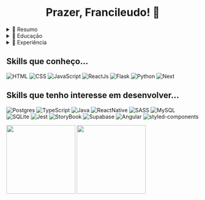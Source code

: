 <h1 align='center'> Prazer, Francileudo! 👋 </h1>

<details>
  <summary>📃 Resumo</summary>
 
 ## Sobre mim
 
 <p>
 Atualmente sou estudante de graduação em Ciência da Computação pela Universidade Estadual da Paraíba, onde aproveito para desenvolver minhas soft skills, como trabalho em equipe, por exemplo. No momento, aprofundando conhecimentos em JavaScript, NextJS, Python, HTML e CSS.
 </p>

Hard Skills: HTML, CSS, JavaScript, Git, Github, NextJs, Python

Soft Skills: Estudo Contínuo, Colaboração, Capacidade de Organização
</details>

<details>
  <summary>📃 Educação</summary>
  
 ## Educação
 
 - Programa ONE, turma 3 | Julho 2022 - Janeiro 2023
  
  <p>Participante da turma 3 do Programa ONE da Oracle em parceria com a Alura, no qual desenvolvi o HTMl, CSS, JavaScript e começei a conhecer o Java, SQL e MySQL durante os meses do programa.</p>
  
 - Universidade Estadual da Paraíba | Julho 2021 - o momento
  
  <p>Cursando Bacharelado em Ciência da Computação pela Universidade Estadual da Paraíba</p>
  
</details>

<details>
  <summary>📃 Experiência</summary>
 
 ## Experiência
 
- Desenvolvedor Frontend no Projeto Sebastianas | Agosto 2022 - Dezembro 2022

 <p>Responsável por atuar junto com as demais equipes do projeto no desenvolvimento de um site funcional, utilizando tecnologias como o NextJs, Chakra Ui, TypeScript, entre outros. construção do site contribui para uma melhor visibilidade do projeto tanto para os envolvidos quanto para potenciais parceiros.
 </p>
 
 - Instrutor de Programação voluntário, Python | Setembro de 2022 - Dezembro 2022
 
 <p>Atuei, juntamente com os demais professores da matéria, no ensino de programação em python, por meio de elaboração de conteúdos e ministração de aulas semanais. </p>
 
 <br />
 
 <div align='center'>

<a href="https://www.linkedin.com/in/francileudo-oliveira/"><img src="https://img.shields.io/badge/LinkedIn-0077B5?style=for-the-badge&logo=linkedin&logoColor=white" alt="my linkedin"></a>
<a href="mailto:sfrancileudo1@gmail.com"><img src="https://img.shields.io/badge/Gmail-D14836?style=for-the-badge&logo=gmail&logoColor=white" alt="My E-mail"></a>
<a href="https://www.instagram.com/francileudosoliveira/"><img src="https://img.shields.io/badge/Instagram-E4405F?style=for-the-badge&logo=instagram&logoColor=white" alt="My Instagram"></a>

</div>

</details>

<h2> Skills que conheço... </h2>

<div>

 ![HTML](https://img.shields.io/badge/HTML5-E34F26?style=for-the-badge&logo=html5&logoColor=white)
 ![CSS](https://img.shields.io/badge/CSS3-1572B6?style=for-the-badge&logo=css3&logoColor=white)
 ![JavaScript](https://img.shields.io/badge/JavaScript-F7DF1E?style=for-the-badge&logo=javascript&logoColor=black)
 ![ReactJs](https://img.shields.io/badge/React-20232A?style=for-the-badge&logo=react&logoColor=61DAFB)
 ![Flask](https://img.shields.io/badge/Flask-000000?style=for-the-badge&logo=flask&logoColor=white)
 ![Python](https://img.shields.io/badge/Python-FFD43B?style=for-the-badge&logo=python&logoColor=blue)
 ![Next](https://img.shields.io/badge/next.js-000000?style=for-the-badge&logo=nextdotjs&logoColor=white)
 

</div>

<!--

<h2> Skills que estou desenvolvendo... </h2>

<div>
 
</div> -->

<h2> Skills que tenho interesse em desenvolver... </h2>

<div>

 ![Postgres](https://img.shields.io/badge/postgres-%23316192.svg?style=for-the-badge&logo=postgresql&logoColor=white)
 ![TypeScript](https://img.shields.io/badge/TypeScript-007ACC?style=for-the-badge&logo=typescript&logoColor=white)
 ![Java](https://img.shields.io/badge/Java-ED8B00?style=for-the-badge&logo=java&logoColor=white)
 ![ReactNative](https://img.shields.io/badge/React_Native-20232A?style=for-the-badge&logo=react&logoColor=61DAFB)
 ![SASS](https://img.shields.io/badge/Sass-CC6699?style=for-the-badge&logo=sass&logoColor=white)
 ![MySQL](https://img.shields.io/badge/mysql-%2300f.svg?style=for-the-badge&logo=mysql&logoColor=white)
 ![SQLite](https://img.shields.io/badge/sqlite-%2307405e.svg?style=for-the-badge&logo=sqlite&logoColor=white)
 ![Jest](https://img.shields.io/badge/Jest-C21325?style=for-the-badge&logo=jest&logoColor=white)
 ![StoryBook](https://img.shields.io/badge/storybook-FF4785?style=for-the-badge&logo=storybook&logoColor=white)
 ![Supabase](https://img.shields.io/badge/Supabase-181818?style=for-the-badge&logo=supabase&logoColor=white)
 ![Angular](https://img.shields.io/badge/angular-%23DD0031.svg?style=for-the-badge&logo=angular&logoColor=white)
 ![styled-components](https://img.shields.io/badge/styled--components-DB7093?style=for-the-badge&logo=styled-components&logoColor=white)
 

</div>

<div>

 <img height="180em" src="https://github-readme-stats.vercel.app/api?username=fransilva0&layout=compact&langs_count=7&theme=dracula"/>
 <img height="180em" src="https://github-readme-stats.vercel.app/api/top-langs/?username=fransilva0&layout=compact&langs_count=7&theme=dracula"/>

</div>
